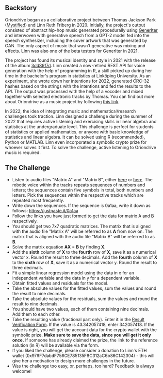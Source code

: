 ## Backstory

Oriondrive began as a collaborative project between Thomas Jackson Park ([Mystified](https://github.com/Mystified131)) and Linn Ruth Friberg in 2020. Initially, the project's output consisted of abstract hip-hop music generated procedurally using [GenerIter](https://github.com/GridPresence/GenerIter) and interwoven with generative speech from a GPT-2 model fed into the speech synthesizer, including the cover artwork that was generated by GAN. The only aspect of music that wasn’t generative was mixing and effects. Linn was also one of the beta testers for GenerIter in 2021.

The project has found its musical identity and style in 2021 with the release of the album [3dd89f7d](https://archive.org/details/oriondrive-3). Linn created a now-retired REST API for voice generation with the help of programming in R, a skill picked up during her time in the bachelor's program in statistics at Linköping University. As an experiment, she wrote down her intentions for 2022, generated CRC-32 hashes based on the strings with the intentions and fed the results to the API. The output was processed with the help of a vocoder and mixed together with selected electronic tracks by Thomas. You can find out more about Oriondrive as a music project by following [this link](https://archive.org/download/linfri-repo/Oriondrive.pdf).

In 2022, the idea of integrating music and mathematical/research challenges took traction. Linn designed a challenge during the summer of 2022 that requires active listening and exercising skills in linear algebra and statistics at the undergraduate level. This challenge is perfect for students of statistics or applied mathematics, or anyone with basic knowledge of statistics and linear algebra. It can be solved using R (recommended), Python or MATLAB. Linn even incorporated a symbolic crypto prize for whoever solves it first. To solve the challenge, active listening to Oriondrive music is required.

## The Challenge

-   Listen to audio files "Matrix A" and "Matrix B", either [here](https://thtimepeace.bandcamp.com/album/the-matrix) or [here](https://archive.org/details/oriondrive-4). The robotic voice within the tracks repeats sequences of numbers and letters; the sequences contain five symbols in total, both numbers and letters. Pick the sequences within the respective tracks which are repeated most frequently.
-   Write down the sequences. If the sequence is 0a1aa, write it down as follows: <https://justpaste.it/0a1aa>
-   Follow the links you have just formed to get the data for matrix A and B respectively.
-   You should get two 7x7 quadratic matrices. The matrix that is aligned with the audio file "Matrix A" will be referred to as **A** from now on. The matrix that is aligned with the audio file "Matrix B" will be referred to as **B**.
-   Solve the matrix equation **AX** = **B** by finding **X**.
-   Add the **sixth** column of **X** to the **fourth** row of **X**, save it as a numerical vector x. Round the result to three decimals. Add the **fourth** column of **X** to the **sixth** row of **X**, save it as a numerical vector y. Round the result to three decimals.
-   Fit a simple linear regression model using the data in x for an independent variable and the data in y for a dependent variable.
-   Obtain fitted values and residuals for the model.
-   Take the absolute values for the fitted values, sum the values and round the result to nine decimals.
-   Take the absolute values for the residuals, sum the values and round the result to nine decimals.
-   You should have two values, each of them containing nine decimals. Add them to each other.
-   Take the resulting value (fractional part only). Enter it in the [Result Verification Form](https://linfri.shinyapps.io/oriondrive). If the value is 43.342057418, enter 342057418. If the value is right, you will get the account data for the crypto wallet with the symbolic prize. **Make sure to save the data, since you will get it only once.** If someone has already claimed the prize, the link to the reference solution (in R) will be available via the form.
-   If you liked the challenge, please consider a donation to Linn's ETH wallet (0x976F7dabdF756CE785135F8C312aC6b86C142304) - this will give her a motivation to design more challenges in the future.
-   Was the challenge too easy, or, perhaps, too hard? Feedback is always welcome!
